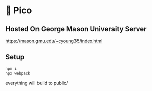 # 💸 Pico

## Hosted On George Mason University Server
https://mason.gmu.edu/~cyoung35/index.html

## Setup
```bash
npm i
npx webpack
```

everything will build to public/
